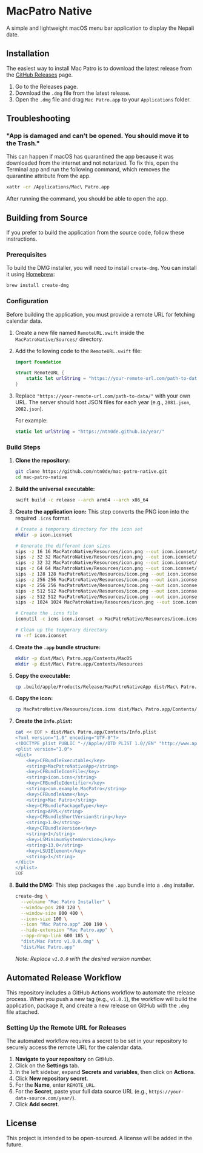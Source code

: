 # MacPatro Native

A simple and lightweight macOS menu bar application to display the Nepali date.

## Installation

The easiest way to install Mac Patro is to download the latest release from the [GitHub Releases](https://github.com/ntn0de/mac-patro-native/releases) page.

1.  Go to the Releases page.
2.  Download the `.dmg` file from the latest release.
3.  Open the `.dmg` file and drag `Mac Patro.app` to your `Applications` folder.


## Troubleshooting

### "App is damaged and can’t be opened. You should move it to the Trash."

This can happen if macOS has quarantined the app because it was downloaded from the internet and not notarized. To fix this, open the Terminal app and run the following command, which removes the quarantine attribute from the app.

```bash
xattr -cr /Applications/Mac\ Patro.app
```

After running the command, you should be able to open the app.


## Building from Source

If you prefer to build the application from the source code, follow these instructions.

### Prerequisites

To build the DMG installer, you will need to install `create-dmg`. You can install it using [Homebrew](https://brew.sh/):

```bash
brew install create-dmg
```

### Configuration

Before building the application, you must provide a remote URL for fetching calendar data.

1.  Create a new file named `RemoteURL.swift` inside the `MacPatroNative/Sources/` directory.

2.  Add the following code to the `RemoteURL.swift` file:

    ```swift
    import Foundation

    struct RemoteURL {
        static let urlString = "https://your-remote-url.com/path-to-data/"
    }
    ```

3.  Replace `"https://your-remote-url.com/path-to-data/"` with your own URL. The server should host JSON files for each year (e.g., `2081.json`, `2082.json`).

    For example:
    ```swift
    static let urlString = "https://ntn0de.github.io/year/"
    ```

### Build Steps

1.  **Clone the repository:**
    ```bash
    git clone https://github.com/ntn0de/mac-patro-native.git
    cd mac-patro-native
    ```

2.  **Build the universal executable:**
    ```bash
    swift build -c release --arch arm64 --arch x86_64
    ```

3.  **Create the application icon:**
    This step converts the PNG icon into the required `.icns` format.
    ```bash
    # Create a temporary directory for the icon set
    mkdir -p icon.iconset

    # Generate the different icon sizes
    sips -z 16 16 MacPatroNative/Resources/icon.png --out icon.iconset/icon_16x16.png
    sips -z 32 32 MacPatroNative/Resources/icon.png --out icon.iconset/icon_16x16@2x.png
    sips -z 32 32 MacPatroNative/Resources/icon.png --out icon.iconset/icon_32x32.png
    sips -z 64 64 MacPatroNative/Resources/icon.png --out icon.iconset/icon_32x32@2x.png
    sips -z 128 128 MacPatroNative/Resources/icon.png --out icon.iconset/icon_128x128.png
    sips -z 256 256 MacPatroNative/Resources/icon.png --out icon.iconset/icon_128x128@2x.png
    sips -z 256 256 MacPatroNative/Resources/icon.png --out icon.iconset/icon_256x256.png
    sips -z 512 512 MacPatroNative/Resources/icon.png --out icon.iconset/icon_256x256@2x.png
    sips -z 512 512 MacPatroNative/Resources/icon.png --out icon.iconset/icon_512x512.png
    sips -z 1024 1024 MacPatroNative/Resources/icon.png --out icon.iconset/icon_512x512@2x.png

    # Create the .icns file
    iconutil -c icns icon.iconset -o MacPatroNative/Resources/icon.icns

    # Clean up the temporary directory
    rm -rf icon.iconset
    ```

4.  **Create the `.app` bundle structure:**
    ```bash
    mkdir -p dist/Mac\ Patro.app/Contents/MacOS
    mkdir -p dist/Mac\ Patro.app/Contents/Resources
    ```

5.  **Copy the executable:**
    ```bash
    cp .build/apple/Products/Release/MacPatroNativeApp dist/Mac\ Patro.app/Contents/MacOS/
    ```

6.  **Copy the icon:**
    ```bash
    cp MacPatroNative/Resources/icon.icns dist/Mac\ Patro.app/Contents/Resources/
    ```

7.  **Create the `Info.plist`:**
    ```bash
    cat << EOF > dist/Mac\ Patro.app/Contents/Info.plist
    <?xml version="1.0" encoding="UTF-8"?>
    <!DOCTYPE plist PUBLIC "-//Apple//DTD PLIST 1.0//EN" "http://www.apple.com/DTDs/PropertyList-1.0.dtd">
    <plist version="1.0">
    <dict>
        <key>CFBundleExecutable</key>
        <string>MacPatroNativeApp</string>
        <key>CFBundleIconFile</key>
        <string>icon.icns</string>
        <key>CFBundleIdentifier</key>
        <string>com.example.MacPatro</string>
        <key>CFBundleName</key>
        <string>Mac Patro</string>
        <key>CFBundlePackageType</key>
        <string>APPL</string>
        <key>CFBundleShortVersionString</key>
        <string>1.0</string>
        <key>CFBundleVersion</key>
        <string>1</string>
        <key>LSMinimumSystemVersion</key>
        <string>13.0</string>
        <key>LSUIElement</key>
        <string>1</string>
    </dict>
    </plist>
    EOF
    ```
8.  **Build the DMG:**
    This step packages the `.app` bundle into a `.dmg` installer.
    ```bash
    create-dmg \
      --volname "Mac Patro Installer" \
      --window-pos 200 120 \
      --window-size 800 400 \
      --icon-size 100 \
      --icon "Mac Patro.app" 200 190 \
      --hide-extension "Mac Patro.app" \
      --app-drop-link 600 185 \
      "dist/Mac Patro v1.0.0.dmg" \
      "dist/Mac Patro.app"
    ```
    *Note: Replace `v1.0.0` with the desired version number.*

## Automated Release Workflow

This repository includes a GitHub Actions workflow to automate the release process. When you push a new tag (e.g., `v1.0.1`), the workflow will build the application, package it, and create a new release on GitHub with the `.dmg` file attached.

### Setting Up the Remote URL for Releases

The automated workflow requires a secret to be set in your repository to securely access the remote URL for the calendar data.

1.  **Navigate to your repository** on GitHub.
2.  Click on the **Settings** tab.
3.  In the left sidebar, expand **Secrets and variables**, then click on **Actions**.
4.  Click **New repository secret**.
5.  For the **Name**, enter `REMOTE_URL`.
6.  For the **Secret**, paste your full data source URL (e.g., `https://your-data-source.com/year/`).
7.  Click **Add secret**.


## License

This project is intended to be open-sourced. A license will be added in the future.
